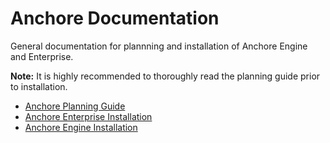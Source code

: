 # Anchore Documentation

General documentation for plannning and installation of Anchore Engine and Enterprise.

**Note:** It is highly recommended to thoroughly read the planning guide prior to installation.

- [Anchore Planning Guide](https://github.com/valancej/Anchore-Documentation/tree/master/docs/planning/planning-guide.md)
- [Anchore Enterprise Installation](https://github.com/valancej/Anchore-Documentation/tree/master/docs/enterprise)
- [Anchore Engine Installation](https://github.com/valancej/Anchore-Documentation/tree/master/docs/oss)